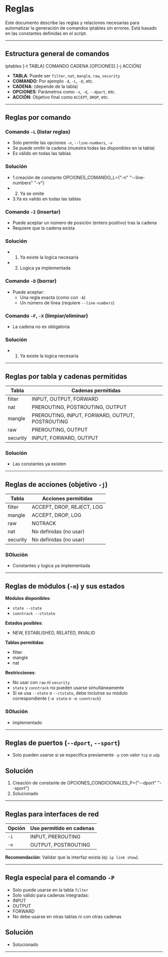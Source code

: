 # Reglas

Este documento describe las reglas y relaciones necesarias para automatizar la generación de comandos iptables sin errores. Está basado en las constantes definidas en el script.

---

## Estructura general de comandos
iptables [-t TABLA] COMANDO CADENA [OPCIONES] [-j ACCIÓN]


- **TABLA**: Puede ser `filter`, `nat`, `mangle`, `raw`, `security`
- **COMANDO**: Por ejemplo `-A`, `-L`, `-D`, etc.
- **CADENA**: (depende de la tabla)
- **OPCIONES**: Parámetros como `-s`, `-d`, `--dport`, etc.
- **ACCIÓN**: Objetivo final como `ACCEPT`, `DROP`, etc.

---

## Reglas por comando

### Comando `-L` (listar reglas)
- Solo permite las opciones `-n`, `--line-numbers`, `-v`
- Se puede omitir la cadena (muestra todas las disponibles en la tabla)
- Es válido en todas las tablas

### Solución
- 1.creación de constante OPCIONES_COMANDO_L=("-n" "--line-numbers" "-v")
- 2. Ya se omite
- 3.Ya es valido en todas las tablas

### Comando `-I` (insertar)
- Puede aceptar un número de posición (entero positivo) tras la cadena
- Requiere que la cadena exista

### Solución
- 1. Ya existe la logica necesaria
- 2. Logica ya implementada

### Comando `-D` (borrar)
- Puede aceptar:
  - Una regla exacta (como con `-A`)
  - Un número de línea (requiere `--line-numbers`)

### Comando `-F`, `-X` (limpiar/eliminar)
- La cadena no es obligatoria

### Solución
- 1. Ya existe la logica necesaria

---

## Reglas por tabla y cadenas permitidas

| Tabla     | Cadenas permitidas                          |
|-----------|---------------------------------------------|
| filter    | INPUT, OUTPUT, FORWARD                      |
| nat       | PREROUTING, POSTROUTING, OUTPUT             |
| mangle    | PREROUTING, INPUT, FORWARD, OUTPUT, POSTROUTING |
| raw       | PREROUTING, OUTPUT                          |
| security  | INPUT, FORWARD, OUTPUT                      |


### Solución
- Las constantes ya existen
---

## Reglas de acciones (objetivo `-j`)

| Tabla     | Acciones permitidas               |
|-----------|-----------------------------------|
| filter    | ACCEPT, DROP, REJECT, LOG         |
| mangle    | ACCEPT, DROP, LOG                 |
| raw       | NOTRACK                           |
| nat       | No definidas (no usar)            |
| security  | No definidas (no usar)            |

### SOlución
- Constantes y logica ya implementada
---

## Reglas de módulos (`-m`) y sus estados

**Módulos disponibles**:
- `state --state`
- `conntrack --ctstate`

**Estados posibles**:
- NEW, ESTABLISHED, RELATED, INVALID

**Tablas permitidas**:
- filter
- mangle
- nat

**Restricciones**:
- No usar con `raw` ni `security`
- `state` y `conntrack` no pueden usarse simultáneamente
- Si se usa `--state` o `--ctstate`, debe incluirse su módulo correspondiente (`-m state` o `-m conntrack`)


### SOlución
- implementado
---

## Reglas de puertos (`--dport`, `--sport`)

- Solo pueden usarse si se especifica previamente `-p` con valor `tcp` o `udp`

## Solución
1. Creación de constante de OPCIONES_CONDICIONALES_P=("--dport" "--sport")
2. Solucionado

---

## Reglas para interfaces de red

| Opción | Uso permitido en cadenas           |
|--------|------------------------------------|
| `-i`   | INPUT, PREROUTING                  |
| `-o`   | OUTPUT, POSTROUTING                |

**Recomendación**: Validar que la interfaz exista (ej: `ip link show`).

---

## Regla especial para el comando `-P`

- Solo puede usarse en la tabla `filter`
- Solo válido para cadenas integradas:
- INPUT
- OUTPUT
- FORWARD
- No debe usarse en otras tablas ni con otras cadenas

## Solución
- Solucionado
---
